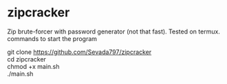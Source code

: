 # zipcracker
Zip brute-forcer with password generator (not that fast).
Tested on termux.
commands to start the program

git clone https://github.com/Sevada797/zipcracker<br>
cd zipcracker<br>
chmod +x main.sh<br>
./main.sh
